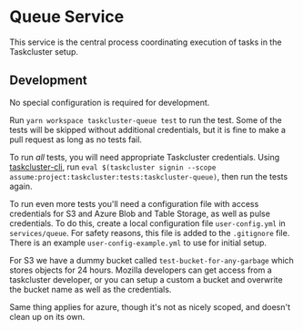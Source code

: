 # Queue Service

This service is the central process coordinating execution of tasks in the Taskcluster setup.

## Development

No special configuration is required for development.

Run `yarn workspace taskcluster-queue test` to run the test.
Some of the tests will be skipped without additional credentials, but it is fine to make a pull request as long as no tests fail.

To run _all_ tests, you will need appropriate Taskcluster credentials.
Using [taskcluster-cli](https://github.com/taskcluster/taskcluster-cli), run `eval $(taskcluster signin --scope assume:project:taskcluster:tests:taskcluster-queue)`, then run the tests again.

To run even more tests you'll need a configuration file with access credentials for S3 and Azure Blob and Table Storage, as well as pulse credentials.
To do this, create a local configuration file `user-config.yml` in `services/queue`.
For safety reasons, this file is added to the `.gitignore` file.
There is an example `user-config-example.yml` to use for initial setup.

For S3 we have a dummy bucket called `test-bucket-for-any-garbage` which stores objects for 24 hours.
Mozilla developers can get access from a taskcluster developer, or you can setup a custom a bucket and overwrite the bucket name as well as the credentials.

Same thing applies for azure, though it's not as nicely scoped, and doesn't clean up on its own.
